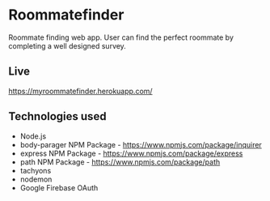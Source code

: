 # Roommatefinder
Roommate finding web app. User can find the perfect roommate by completing a well designed survey.

## Live
https://myroommatefinder.herokuapp.com/

## Technologies used
- Node.js
- body-parager NPM Package - https://www.npmjs.com/package/inquirer
- express NPM Package - https://www.npmjs.com/package/express
- path NPM Package - https://www.npmjs.com/package/path
- tachyons
- nodemon
- Google Firebase OAuth

